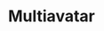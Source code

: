 ---
facebook: https://facebook.com/multiavatar
git: https://github.com/multiavatar/Multiavatar
instagram: https://instagram.com/multiavatarcom
logohandle: multiavatar
pinterest: https://pinterest.com/multiavatar
sort: multiavatar
title: Multiavatar
twitter: https://x.com/multiavatarcom
website: https://multiavatar.com/
---